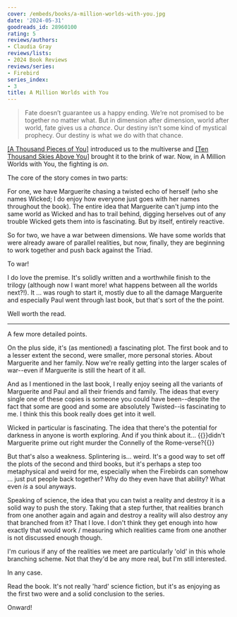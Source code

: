 ```yaml
---
cover: /embeds/books/a-million-worlds-with-you.jpg
date: '2024-05-31'
goodreads_id: 28960100
rating: 5
reviews/authors:
- Claudia Gray
reviews/lists:
- 2024 Book Reviews
reviews/series:
- Firebird
series_index:
- 3
title: A Million Worlds with You
---
```

> Fate doesn’t guarantee us a happy ending. We’re not promised to be together no matter what. But in dimension after dimension, world after world, fate gives us a *chance*. Our destiny isn’t some kind of mystical prophecy. Our destiny is what we do with that chance.

[[A Thousand Pieces of You]]() introduced us to the multiverse and [[Ten Thousand Skies Above You]]() brought it to the brink of war. Now, in A Million Worlds with You, the fighting is *on*. 

The core of the story comes in two parts: 

For one, we have Marguerite chasing a twisted echo of herself (who she names Wicked; I do enjoy how everyone just goes with her names throughout the book). The entire idea that Marguerite can't jump into the same world as Wicked and has to trail behind, digging herselves out of any trouble Wicked gets them into is fascinating. But by itself, entirely reactive. 

So for two, we have a war between dimensions. We have some worlds that were already aware of parallel realities, but now, finally, they are beginning to work together and push back against the Triad.

To war!

I do love the premise. It's solidly written and a worthwhile finish to the trilogy (although now I want more! what happens between all the worlds next?!). It ... was rough to start it, mostly due to all the damage Marguerite and especially Paul went through last book, but that's sort of the the point. 

Well worth the read. 

<!--more-->

- - - - -

A few more detailed points. 

On the plus side, it's (as mentioned) a fascinating plot. The first book and to a lesser extent the second, were smaller, more personal stories. About Marguerite and her family. Now we're really getting into the larger scales of war--even if Marguerite is still the heart of it all. 

And as I mentioned in the last book, I really enjoy seeing all the variants of Marguerite and Paul and all their friends and family. The ideas that every single one of these copies is someone you could have been--despite the fact that some are good and some are absolutely Twisted--is fascinating to me. I think this this book really does get into it well. 

Wicked in particular is fascinating. The idea that there's the potential for darkness in anyone is worth exploring. And if you think about it... {{<spoiler>}}didn't Marguerite prime out right murder the Connelly of the Rome-verse?{{</spoiler>}}

But that's also a weakness. Splintering is... weird. It's a good way to set off the plots of the second and third books, but it's perhaps a step too metaphysical and weird for me, especially when the Firebirds can somehow ... just put people back together? Why do they even have that ability? What even *is* a soul anyways. 

Speaking of science, the idea that you can twist a reality and destroy it is a solid way to push the story. Taking that a step further, that realities branch from one another again and again and destroy a reality will also destroy any that branched from it? That I love. I don't think they get enough into how exactly that would work / measuring which realities came from one another is not discussed enough though. 

I'm curious if any of the realities we meet are particularly 'old' in this whole branching scheme. Not that they'd be any more real, but I'm still interested. 

In any case. 

Read the book. It's not really 'hard' science fiction, but it's as enjoying as the first two were and a solid conclusion to the series. 

Onward!
